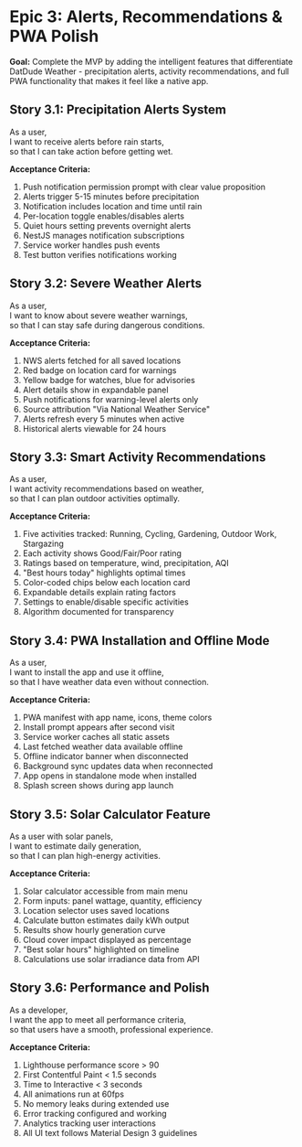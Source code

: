 # Epic 3: Alerts, Recommendations & PWA Polish

**Goal:** Complete the MVP by adding the intelligent features that differentiate DatDude Weather - precipitation alerts, activity recommendations, and full PWA functionality that makes it feel like a native app.

## Story 3.1: Precipitation Alerts System

As a user,  
I want to receive alerts before rain starts,  
so that I can take action before getting wet.

**Acceptance Criteria:**
1. Push notification permission prompt with clear value proposition
2. Alerts trigger 5-15 minutes before precipitation
3. Notification includes location and time until rain
4. Per-location toggle enables/disables alerts
5. Quiet hours setting prevents overnight alerts
6. NestJS manages notification subscriptions
7. Service worker handles push events
8. Test button verifies notifications working

## Story 3.2: Severe Weather Alerts

As a user,  
I want to know about severe weather warnings,  
so that I can stay safe during dangerous conditions.

**Acceptance Criteria:**
1. NWS alerts fetched for all saved locations
2. Red badge on location card for warnings
3. Yellow badge for watches, blue for advisories
4. Alert details show in expandable panel
5. Push notifications for warning-level alerts only
6. Source attribution "Via National Weather Service"
7. Alerts refresh every 5 minutes when active
8. Historical alerts viewable for 24 hours

## Story 3.3: Smart Activity Recommendations

As a user,  
I want activity recommendations based on weather,  
so that I can plan outdoor activities optimally.

**Acceptance Criteria:**
1. Five activities tracked: Running, Cycling, Gardening, Outdoor Work, Stargazing
2. Each activity shows Good/Fair/Poor rating
3. Ratings based on temperature, wind, precipitation, AQI
4. "Best hours today" highlights optimal times
5. Color-coded chips below each location card
6. Expandable details explain rating factors
7. Settings to enable/disable specific activities
8. Algorithm documented for transparency

## Story 3.4: PWA Installation and Offline Mode

As a user,  
I want to install the app and use it offline,  
so that I have weather data even without connection.

**Acceptance Criteria:**
1. PWA manifest with app name, icons, theme colors
2. Install prompt appears after second visit
3. Service worker caches all static assets
4. Last fetched weather data available offline
5. Offline indicator banner when disconnected
6. Background sync updates data when reconnected
7. App opens in standalone mode when installed
8. Splash screen shows during app launch

## Story 3.5: Solar Calculator Feature

As a user with solar panels,  
I want to estimate daily generation,  
so that I can plan high-energy activities.

**Acceptance Criteria:**
1. Solar calculator accessible from main menu
2. Form inputs: panel wattage, quantity, efficiency
3. Location selector uses saved locations
4. Calculate button estimates daily kWh output
5. Results show hourly generation curve
6. Cloud cover impact displayed as percentage
7. "Best solar hours" highlighted on timeline
8. Calculations use solar irradiance data from API

## Story 3.6: Performance and Polish

As a developer,  
I want the app to meet all performance criteria,  
so that users have a smooth, professional experience.

**Acceptance Criteria:**
1. Lighthouse performance score > 90
2. First Contentful Paint < 1.5 seconds
3. Time to Interactive < 3 seconds
4. All animations run at 60fps
5. No memory leaks during extended use
6. Error tracking configured and working
7. Analytics tracking user interactions
8. All UI text follows Material Design 3 guidelines
